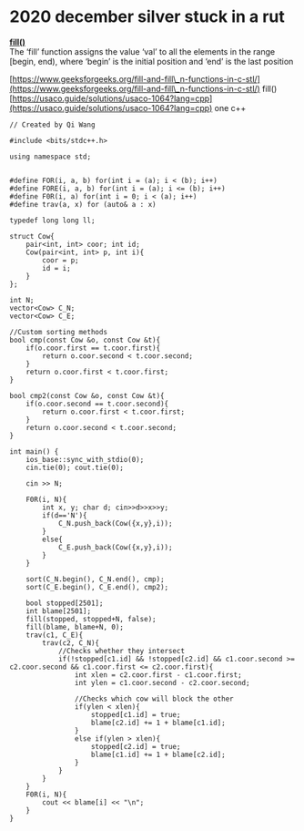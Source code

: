 # 2020 december silver stuck in a rut

[**fill()**](https://www.geeksforgeeks.org/stdfill-function-in-c-stl-with-examples/)\
The ‘fill’ function assigns the value ‘val’ to all the elements in the range \[begin, end), where ‘begin’ is the initial position and ‘end’ is the last position

[https://www.geeksforgeeks.org/fill-and-fill\_n-functions-in-c-stl/](https://www.geeksforgeeks.org/fill-and-fill\_n-functions-in-c-stl/) fill() [https://usaco.guide/solutions/usaco-1064?lang=cpp](https://usaco.guide/solutions/usaco-1064?lang=cpp) one c++&#x20;

```
// Created by Qi Wang

#include <bits/stdc++.h>

using namespace std;


#define FOR(i, a, b) for(int i = (a); i < (b); i++)
#define FORE(i, a, b) for(int i = (a); i <= (b); i++)
#define F0R(i, a) for(int i = 0; i < (a); i++)
#define trav(a, x) for (auto& a : x)

typedef long long ll;

struct Cow{
    pair<int, int> coor; int id;
    Cow(pair<int, int> p, int i){
        coor = p;
        id = i;
    }  
};

int N;
vector<Cow> C_N;
vector<Cow> C_E;

//Custom sorting methods
bool cmp(const Cow &o, const Cow &t){
    if(o.coor.first == t.coor.first){
        return o.coor.second < t.coor.second;
    }
    return o.coor.first < t.coor.first;
}

bool cmp2(const Cow &o, const Cow &t){
    if(o.coor.second == t.coor.second){
        return o.coor.first < t.coor.first;
    }
    return o.coor.second < t.coor.second;
}

int main() {
    ios_base::sync_with_stdio(0);
    cin.tie(0); cout.tie(0);

    cin >> N;

    F0R(i, N){
        int x, y; char d; cin>>d>>x>>y;
        if(d=='N'){
            C_N.push_back(Cow({x,y},i));
        }
        else{
            C_E.push_back(Cow({x,y},i));
        }
    }

    sort(C_N.begin(), C_N.end(), cmp);
    sort(C_E.begin(), C_E.end(), cmp2);

    bool stopped[2501];
    int blame[2501];
    fill(stopped, stopped+N, false);
    fill(blame, blame+N, 0);
    trav(c1, C_E){
        trav(c2, C_N){
            //Checks whether they intersect
            if(!stopped[c1.id] && !stopped[c2.id] && c1.coor.second >= c2.coor.second && c1.coor.first <= c2.coor.first){
                int xlen = c2.coor.first - c1.coor.first;
                int ylen = c1.coor.second - c2.coor.second;
                
                //Checks which cow will block the other
                if(ylen < xlen){
                    stopped[c1.id] = true;
                    blame[c2.id] += 1 + blame[c1.id];
                }
                else if(ylen > xlen){
                    stopped[c2.id] = true;
                    blame[c1.id] += 1 + blame[c2.id];
                }
            }
        }
    }
    F0R(i, N){
        cout << blame[i] << "\n";
    }
}

```
